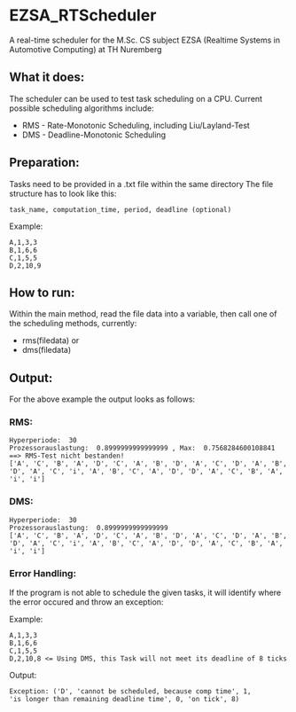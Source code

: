 # EZSA_RTScheduler

A real-time scheduler for the M.Sc. CS subject EZSA (Realtime Systems in Automotive Computing) at TH Nuremberg

## What it does:

The scheduler can be used to test task scheduling on a CPU.
Current possible scheduling algorithms include:
* RMS - Rate-Monotonic Scheduling, including Liu/Layland-Test
* DMS - Deadline-Monotonic Scheduling

## Preparation:

Tasks need to be provided in a .txt file within the same directory
The file structure has to look like this:
```
task_name, computation_time, period, deadline (optional)
```
Example:
```
A,1,3,3
B,1,6,6
C,1,5,5
D,2,10,9
```
## How to run:

Within the main method, read the file data into a variable,
then call one of the scheduling methods, currently:
* rms(filedata) or
* dms(filedata)

## Output:
For the above example the output looks as follows:

### RMS:
```
Hyperperiode:  30
Prozessorauslastung:  0.8999999999999999 , Max:  0.7568284600108841
==> RMS-Test nicht bestanden!
['A', 'C', 'B', 'A', 'D', 'C', 'A', 'B', 'D', 'A', 'C', 'D', 'A', 'B', 
'D', 'A', 'C', 'i', 'A', 'B', 'C', 'A', 'D', 'D', 'A', 'C', 'B', 'A', 'i', 'i']
```

### DMS:
```
Hyperperiode:  30
Prozessorauslastung:  0.8999999999999999
['A', 'C', 'B', 'A', 'D', 'C', 'A', 'B', 'D', 'A', 'C', 'D', 'A', 'B', 
'D', 'A', 'C', 'i', 'A', 'B', 'C', 'A', 'D', 'D', 'A', 'C', 'B', 'A', 'i', 'i']
```

### Error Handling:
If the program is not able to schedule the given tasks, it will identify where the error occured and throw an exception:

Example:
```
A,1,3,3
B,1,6,6
C,1,5,5
D,2,10,8 <= Using DMS, this Task will not meet its deadline of 8 ticks
```
Output:
```
Exception: ('D', 'cannot be scheduled, because comp time', 1, 
'is longer than remaining deadline time', 0, 'on tick', 8)
```



